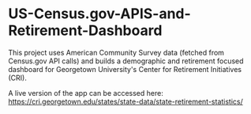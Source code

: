 # US-Census.gov-APIS-and-Retirement-Dashboard
This project uses American Community Survey data (fetched from Census.gov API calls) and builds a demographic and retirement focused dashboard for Georgetown University's Center for Retirement Initiatives (CRI).

A live version of the app can be accessed here: https://cri.georgetown.edu/states/state-data/state-retirement-statistics/

